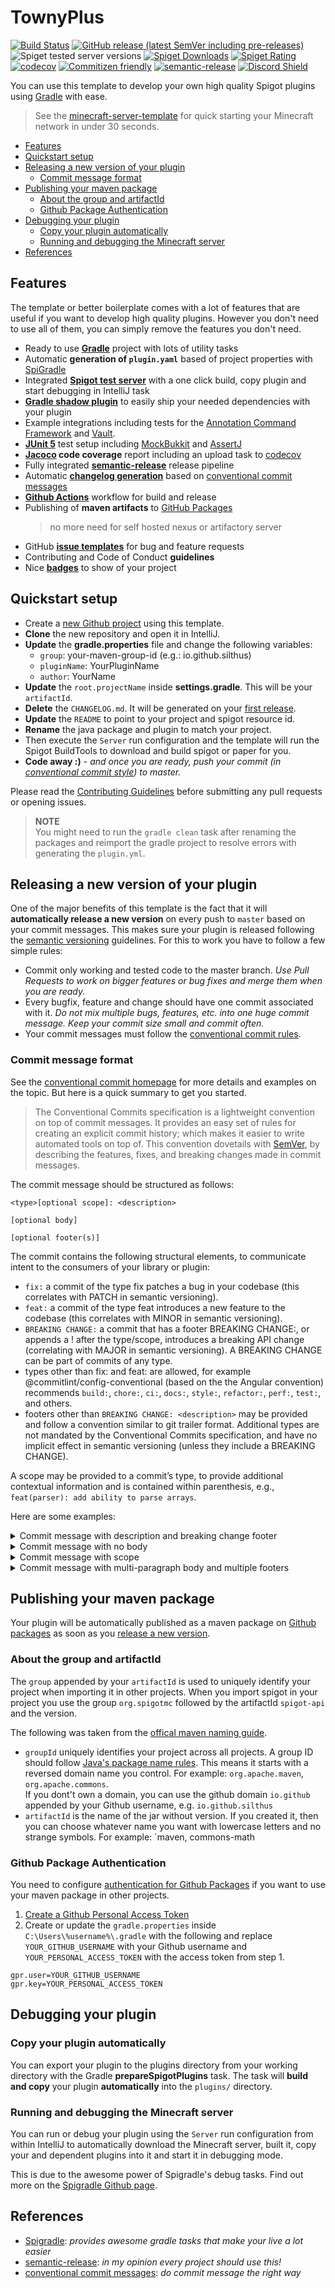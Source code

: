 # TownyPlus

[![Build Status](https://github.com/Romvnly-Gaming/TownyPlus/workflows/Build/badge.svg)](../../actions?query=workflow%3ABuild)
[![GitHub release (latest SemVer including pre-releases)](https://img.shields.io/github/v/release/Romvnly-Gaming/TownyPlus?include_prereleases&label=release)](../../releases)
![Spiget tested server versions](https://img.shields.io/spiget/tested-versions/79903)
[![Spiget Downloads](https://img.shields.io/spiget/downloads/79903)](https://www.spigotmc.org/resources/splugintemplate.79903/)
[![Spiget Rating](https://img.shields.io/spiget/rating/79903)](https://www.spigotmc.org/resources/splugintemplate.79903/)
[![codecov](https://codecov.io/gh/Romvnly-Gaming/TownyPlus/branch/master/graph/badge.svg)](https://codecov.io/gh/Romvnly-Gaming/TownyPlus)
[![Commitizen friendly](https://img.shields.io/badge/commitizen-friendly-brightgreen.svg)](http://commitizen.github.io/cz-cli/)
[![semantic-release](https://img.shields.io/badge/%20%20%F0%9F%93%A6%F0%9F%9A%80-semantic--release-e10079.svg)](https://github.com/semantic-release/semantic-release)
[![Discord Shield](https://discordapp.com/api/guilds/557529166644510731/widget.png?style=shield)](https://discord.gg/Yx755gU)

You can use this template to develop your own high quality Spigot plugins using [Gradle](https://gradle.org/) with ease.

> See the [minecraft-server-template](https://github.com/Silthus/minecraft-server-template) for quick starting your Minecraft network in under 30 seconds.

* [Features](#features)
* [Quickstart setup](#quickstart-setup)
* [Releasing a new version of your plugin](#releasing-a-new-version-of-your-plugin)
  * [Commit message format](#commit-message-format)
* [Publishing your maven package](#publishing-your-maven-package)
  * [About the group and artifactId](#about-the-group-and-artifactid)
  * [Github Package Authentication](#github-package-authentication)
* [Debugging your plugin](#debugging-your-plugin)
  * [Copy your plugin automatically](#copy-your-plugin-automatically)
  * [Running and debugging the Minecraft server](#running-and-debugging-the-minecraft-server)
* [References](#references)

## Features

The template or better boilerplate comes with a lot of features that are useful if you want to develop high quality
plugins. However you don't need to use all of them, you can simply remove the features you don't need.

* Ready to use [**Gradle**](https://gradle.org/) project with lots of utility tasks
* Automatic **generation of `plugin.yaml`** based of project properties
  with [SpiGradle](https://github.com/EntryPointKR/Spigradle/)
* Integrated [**Spigot test server**](https://github.com/EntryPointKR/Spigradle/) with a one click build, copy plugin
  and start debugging in IntelliJ task
* [**Gradle shadow plugin**](https://imperceptiblethoughts.com/shadow/) to easily ship your needed dependencies with
  your plugin
* Example integrations including tests for the [Annotation Command Framework](https://github.com/aikar/commands/)
  and [Vault](https://github.com/MilkBowl/VaultAPI).
* **[JUnit 5](https://junit.org/junit5/docs/current/user-guide/)** test setup
  including [MockBukkit](https://github.com/seeseemelk/MockBukkit)
  and [AssertJ](https://joel-costigliola.github.io/assertj/)
* **[Jacoco](https://github.com/jacoco/jacoco) code coverage** report including an upload task
  to [codecov](https://codecov.io/)
* Fully integrated [**semantic-release**](https://semantic-release.gitbook.io/semantic-release/) release pipeline
* Automatic [**changelog generation**](https://github.com/semantic-release/changelog) based
  on [conventional commit messages](https://www.conventionalcommits.org/)
* [**Github Actions**](https://github.com/features/actions) workflow for build and release
* Publishing of **maven artifacts** to [GitHub Packages](https://github.com/features/packages)
  > no more need for self hosted nexus or artifactory server
* GitHub [**issue
  templates**](https://help.github.com/en/github/building-a-strong-community/configuring-issue-templates-for-your-repository)
  for bug and feature requests
* Contributing and Code of Conduct **guidelines**
* Nice [**badges**](https://shields.io) to show of your project

## Quickstart setup

* Create a [new Github project](https://github.com/Romvnly-Gaming/TownyPlus/generate) using this template.
* **Clone** the new repository and open it in IntelliJ.
* **Update** the **gradle.properties** file and change the following variables:
  * `group`: your-maven-group-id (e.g.: io.github.silthus)
  * `pluginName`: YourPluginName
  * `author`: YourName
* **Update** the `root.projectName` inside **settings.gradle**. This will be your `artifactId`.
* **Delete** the  `CHANGELOG.md`. It will be generated on your [first release](#releasing-a-new-version-of-your-plugin).
* **Update** the `README` to point to your project and spigot resource id.
* **Rename** the java package and plugin to match your project.
* Then execute the `Server` run configuration and the template will run the Spigot BuildTools to download and build
  spigot or paper for you.
* **Code away :)** - *and once you are ready, push your commit (in [conventional commit style](#commit-message-format))
  to master.*

Please read the [Contributing Guidelines](CONTRIBUTING.md) before submitting any pull requests or opening issues.

> **NOTE**  
> You might need to run the `gradle clean` task after renaming the packages and reimport the gradle project to resolve errors with generating the `plugin.yml`.

## Releasing a new version of your plugin

One of the major benefits of this template is the fact that it will **automatically release a new version** on every
push to `master` based on your commit messages. This makes sure your plugin is released following
the [semantic versioning](https://semver.org/) guidelines. For this to work you have to follow a few simple rules:

* Commit only working and tested code to the master branch. *Use Pull Requests to work on bigger features or bug fixes
  and merge them when you are ready.*
* Every bugfix, feature and change should have one commit associated with it. *Do not mix multiple bugs, features, etc.
  into one huge commit message. Keep your commit size small and commit often.*
* Your commit messages must follow the [conventional commit rules](https://www.conventionalcommits.org/).

### Commit message format

See the [conventional commit homepage](https://www.conventionalcommits.org/) for more details and examples on the topic.
But here is a quick summary to get you started.

> The Conventional Commits specification is a lightweight convention on top of commit messages. It provides an easy set of rules for creating an explicit commit history; which makes it easier to write automated tools on top of. This convention dovetails with [SemVer](http://semver.org/), by describing the features, fixes, and breaking changes made in commit messages.

The commit message should be structured as follows:

```text
<type>[optional scope]: <description>

[optional body]

[optional footer(s)]
```

The commit contains the following structural elements, to communicate intent to the consumers of your library or plugin:

* `fix:` a commit of the type fix patches a bug in your codebase (this correlates with PATCH in semantic versioning).
* `feat:` a commit of the type feat introduces a new feature to the codebase (this correlates with MINOR in semantic
  versioning).
* `BREAKING CHANGE:` a commit that has a footer BREAKING CHANGE:, or appends a ! after the type/scope, introduces a
  breaking API change (correlating with MAJOR in semantic versioning). A BREAKING CHANGE can be part of commits of any
  type.
* types other than fix: and feat: are allowed, for example @commitlint/config-conventional (based on the the Angular
  convention) recommends `build:`, `chore:`, `ci:`, `docs:`, `style:`, `refactor:`, `perf:`, `test:`, and others.
* footers other than `BREAKING CHANGE: <description>` may be provided and follow a convention similar to git trailer
  format. Additional types are not mandated by the Conventional Commits specification, and have no implicit effect in
  semantic versioning (unless they include a BREAKING CHANGE).

A scope may be provided to a commit’s type, to provide additional contextual information and is contained within
parenthesis, e.g., `feat(parser): add ability to parse arrays`.

Here are some examples:

<details>
<summary>Commit message with description and breaking change footer</summary>

```text
feat: allow provided config object to extend other configs

BREAKING CHANGE: `extends` key in config file is now used for extending other config files
```

</details>

<details>
<summary>Commit message with no body</summary>

```text
docs: correct spelling of CHANGELOG
```

</details>

<details>
<summary>Commit message with scope</summary>

```text
feat(lang): add polish language
```

</details>

<details>
<summary>Commit message with multi-paragraph body and multiple footers</summary>

```text
fix: correct minor typos in code

see the issue for details

on typos fixed.

Reviewed-by: Z
Refs #133
```

</details>

## Publishing your maven package

Your plugin will be automatically published as a maven package
on [Github packages](https://github.com/features/packages) as soon as
you [release a new version](#releasing-a-new-version-of-your-plugin).

### About the group and artifactId

The `group` appended by your `artifactId` is used to uniquely identify your project when importing it in other projects.
When you import spigot in your project you use the group `org.spigotmc` followed by the artifactId `spigot-api` and the
version.

The following was taken from
the [offical maven naming guide](https://maven.apache.org/guides/mini/guide-naming-conventions.html).

* `groupId` uniquely identifies your project across all projects. A group ID should
  follow [Java's package name rules](https://docs.oracle.com/javase/specs/jls/se6/html/packages.html#7.7). This means it
  starts with a reversed domain name you control. For example: `org.apache.maven`, `org.apache.commons`.  
  If you dont't own a domain, you can use the github domain `io.github` appended by your Github username,
  e.g. `io.github.silthus`
* `artifactId` is the name of the jar without version. If you created it, then you can choose whatever name you want
  with lowercase letters and no strange symbols. For example: `maven, commons-math

### Github Package Authentication

You need to
configure [authentication for Github Packages](https://help.github.com/en/packages/using-github-packages-with-your-projects-ecosystem/configuring-gradle-for-use-with-github-packages#authenticating-to-github-packages)
if you want to use your maven package in other projects.

1. [Create a Github Personal Access Token](https://help.github.com/en/github/authenticating-to-github/creating-a-personal-access-token-for-the-command-line)
2. Create or update the `gradle.properties` inside `C:\Users\%username%\.gradle` with the following and
   replace `YOUR_GITHUB_USERNAME` with your Github username and `YOUR_PERSONAL_ACCESS_TOKEN` with the access token from
   step 1.

```properties
gpr.user=YOUR_GITHUB_USERNAME
gpr.key=YOUR_PERSONAL_ACCESS_TOKEN
```

## Debugging your plugin

### Copy your plugin automatically

You can export your plugin to the plugins directory from your working directory with the Gradle **prepareSpigotPlugins**
task. The task will **build and copy** your plugin **automatically** into the `plugins/` directory.

### Running and debugging the Minecraft server

You can run or debug your plugin using the `Server` run configuration from within IntelliJ to automatically download the
Minecraft server, built it, copy your and dependent plugins into it and start it in debugging mode.

This is due to the awesome power of Spigradle's debug tasks. Find out more on
the [Spigradle Github page](https://github.com/spigradle/spigradle).

## References

* [Spigradle](https://github.com/spigradle/spigradle/): *provides awesome gradle tasks that make your live a lot easier*
* [semantic-release](https://semantic-release.gitbook.io/semantic-release/): *in my opinion every project should use
  this!*
* [conventional commit messages](https://www.conventionalcommits.org/): *do commit message the right way*
